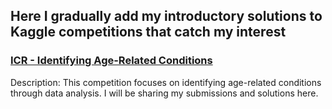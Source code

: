 ## Here I gradually add my introductory solutions to Kaggle competitions that catch my interest

### [ICR - Identifying Age-Related Conditions](https://www.kaggle.com/competitions/icr-identify-age-related-conditions/submissions)

Description: This competition focuses on identifying age-related conditions through data analysis. I will be sharing my submissions and solutions here.
